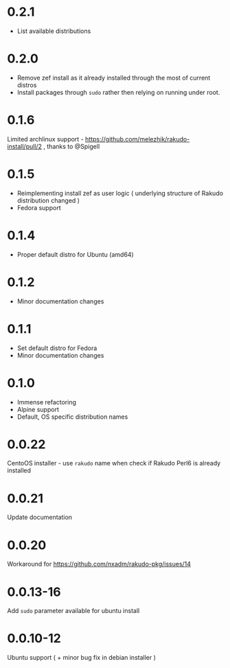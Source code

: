 # 0.2.1

- List available distributions

# 0.2.0

- Remove zef install as it already installed through the most of current distros
- Install packages through `sudo` rather then relying on running under root.

# 0.1.6

Limited archlinux support - https://github.com/melezhik/rakudo-install/pull/2 , thanks to @Spigell 

# 0.1.5

- Reimplementing install zef as user logic ( underlying structure of Rakudo distribution changed )
- Fedora support 

# 0.1.4

- Proper default distro for Ubuntu (amd64)

# 0.1.2

- Minor documentation changes

# 0.1.1

- Set default distro for Fedora
- Minor documentation changes

# 0.1.0

- Immense refactoring
- Alpine support
- Default, OS specific distribution names

# 0.0.22

CentoOS installer - use `rakudo` name when check if Rakudo Perl6 is already installed

# 0.0.21

Update documentation

# 0.0.20

Workaround for https://github.com/nxadm/rakudo-pkg/issues/14

# 0.0.13-16

Add `sudo` parameter available for ubuntu install

# 0.0.10-12

Ubuntu support ( + minor bug fix in debian installer )
